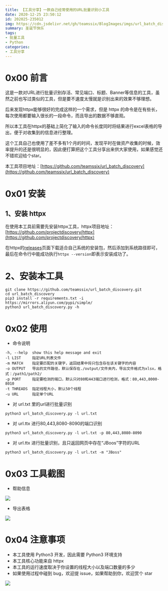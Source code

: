 ```yaml
---
title: 【工具分享】一款自己经常使用的URL批量识别小工具
date: 2020-12-25 23:50:12
id: 202025-235012
img: https://cdn.jsdelivr.net/gh/teamssix/BlogImages/imgs/url_batch_discovery_1.png
summary: 圣诞节快乐
tags:
- 批量工具
- Python
categories:
- 工具分享
---
```


# 0x00 前言

这是一款对URL进行批量识别存活、常见端口、标题、Banner等信息的工具，虽然之前也写过类似的工具，但是要不速度太慢就是识别出来的效果不够理想。

后来发现httpx能够很好的完成这样的一个需求，但是 httpx 的命令是在有些长，每次使用都要输入很长的一段命令，而且导出的数据不够直观。

所以本工具在httpx的基础上简化了输入的命令长度同时将结果进行excel表格的导出，便于对收集到的信息进行整理。

这个工具自己也使用了差不多有1个月的时间，发现平时在做资产收集的时候，效率提升的还是很明显的，因此便打算把这个工具分享出来供大家使用，如果感觉还不错欢迎给个star。

本工具项目地址：[https://github.com/teamssix/url_batch_discovery](https://github.com/teamssix/url_batch_discovery)

# 0x01 安装

## 1、安装 httpx

在使用本工具前需要先安装httpx工具，httpx项目地址：[https://github.com/projectdiscovery/httpx](https://github.com/projectdiscovery/httpx)

在httpx的[releases](https://github.com/projectdiscovery/httpx/releases)页面下载适合自己系统的安装包，然后添加到系统路径即可，最后在命令行中能成功执行`httpx --version`即表示安装成功了。

# 2、安装本工具

```
git clone https://github.com/teamssix/url_batch_discovery.git
cd url_batch_discovery
pip3 install -r requirements.txt -i https://mirrors.aliyun.com/pypi/simple/
python3 url_batch_discovery.py -h
```

# 0x02 使用

* 命令说明

```
-h, --help  show this help message and exit
-l LIST     指定URL列表文件
-m MATCH    指定要匹配的关键字，返回结果中将只包含存在该关键字的内容
-o OUTPUT   导出的文件路径，默认保存在./output/文件夹内，导出文件格式为xlsx，格式：/path1/path2/
-p PORT     指定要检测的端口，默认只对80和443端口进行检测，格式：80,443,8000-8010
-t THREADS  指定线程大小，默认50个线程
-u URL      指定单个URL
```

* 对 url.txt 里的url进行批量识别

```
python3 url_batch_discovery.py -l url.txt
```

* 对 url.ttx 进行80,443,8080-8090的端口识别

```
python3 url_batch_discovery.py -l url.txt -p 80,443,8080-8090
```

* 对 url.ttx 进行批量识别，且只返回网页中存在“JBoos”字符的URL

```
python3 url_batch_discovery.py -l url.txt -m "JBoss"
```

# 0x03 工具截图

* 帮助信息

![](https://cdn.jsdelivr.net/gh/teamssix/BlogImages/imgs/url_batch_discovery_1.png)

* 导出表格

![](https://cdn.jsdelivr.net/gh/teamssix/BlogImages/imgs/url_batch_discovery_2.png)

# 0x04 注意事项

* 本工具使用 Python3 开发，因此需要 Python3 环境支持
* 本工具核心功能来自 httpx
* 本工具的运行速度取决于你设置的线程大小以及端口数量的多少
* 如果使用过程中碰到 bug，欢迎提 issue，如果帮助到你，欢迎赏个 star

![](https://cdn.jsdelivr.net/gh/teamssix/BlogImages/imgs/TeamsSix_Subscription_Logo2.png)

